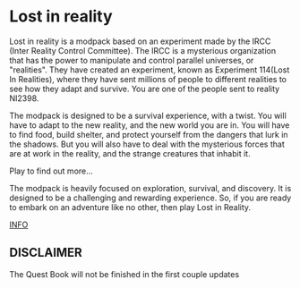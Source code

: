 # Lost in reality

Lost in reality is a modpack based on an experiment made by the IRCC (Inter Reality Control Committee). The IRCC is a mysterious organization that has the power to manipulate and control parallel universes, or "realities". They have created an experiment, known as Experiment 114(Lost In Realities), where they have sent millions of people to different realities to see how they adapt and survive. You are one of the people sent to reality NI2398.

The modpack is designed to be a survival experience, with a twist. You will have to adapt to the new reality, and the new world you are in. You will have to find food, build shelter, and protect yourself from the dangers that lurk in the shadows. But you will also have to deal with the mysterious forces that are at work in the reality, and the strange creatures that inhabit it.

Play to find out more...

The modpack is heavily focused on exploration, survival, and discovery. It is designed to be a challenging and rewarding experience. So, if you are ready to embark on an adventure like no other, then play Lost in Reality.

[INFO](https://github.com/Inter-Reality-Control-Committee/Lost-in-reality/blob/main/info/DOC.md)

## DISCLAIMER
The Quest Book will not be finished in the first couple updates